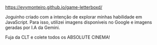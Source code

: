 https://evymonteiro.github.io/game-letterboxd/

Joguinho criado com a intenção de explorar minhas habilidade em JavaScript. Para isso, utilizei imagens disponíveis no Google e imagens geradas por I.A da Gemini. 


Fuja da CLT e colete todos os ABSOLUTE CINEMA! 
